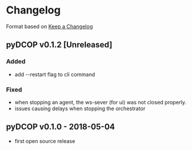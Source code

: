 Changelog
=========

Format based on [Keep a Changelog](http://keepachangelog.com/en/1.0.0/)

pyDCOP v0.1.2 [Unreleased]
--------------------------

### Added
- add --restart flag to cli command

### Fixed
- when stopping an agent, the ws-sever (for ui) was not closed properly.
- issues causing delays when stopping the orchestrator


pyDCOP v0.1.0 - 2018-05-04
--------------------------

- first open source release